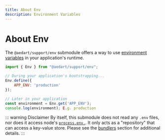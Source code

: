 ```yaml
---
title: About Env
description: Environment Variables
---
```



# About Env <Badge type="tip" text="Available since v0.12" vertical="middle" />

The `@aedart/support/env` submodule offers a way to use [environment variables](https://en.wikipedia.org/wiki/Environment_variable)
in your application's runtime.

```js
import { Env } from "@aedart/support/env";

// During your application's bootstrapping...
Env.define({
    APP_ENV: 'production'
});

// Later in your application
const environment = Env.get('APP_ENV');
console.log(environment); E.g. production
```

::: warning Disclaimer
By itself, this submodule does not read any `.env` files, nor does it access node's [`process.env.`](https://nodejs.org/en/learn/command-line/how-to-read-environment-variables-from-nodejs).
It only acts as a "repository" that can access a key-value store.
Please see the [bundlers](./bundlers.md) section for additional details. 
:::